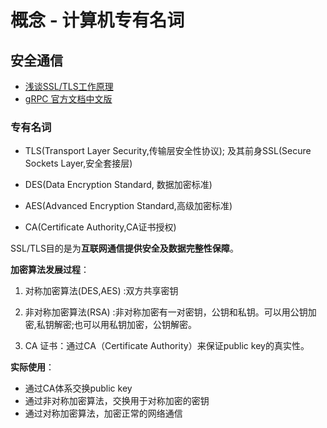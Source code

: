 # 概念 - 计算机专有名词

## 安全通信

* [浅谈SSL/TLS工作原理](https://zhuanlan.zhihu.com/p/36981565)
* [gRPC 官方文档中文版](http://doc.oschina.net/grpc?t=58010)

### 专有名词

* TLS(Transport Layer Security,传输层安全性协议); 及其前身SSL(Secure Sockets Layer,安全套接层)

* DES(Data Encryption Standard, 数据加密标准)

* AES(Advanced Encryption Standard,高级加密标准)

* CA(Certificate Authority,CA证书授权)

SSL/TLS目的是为**互联网通信提供安全及数据完整性保障**。

**加密算法发展过程**：

1. 对称加密算法(DES,AES) :双方共享密钥

2.  非对称加密算法(RSA) :非对称加密有一对密钥，公钥和私钥。可以用公钥加密,私钥解密;也可以用私钥加密，公钥解密。

3. CA 证书：通过CA（Certificate Authority）来保证public key的真实性。

**实际使用**：

- 通过CA体系交换public key
- 通过非对称加密算法，交换用于对称加密的密钥
- 通过对称加密算法，加密正常的网络通信
